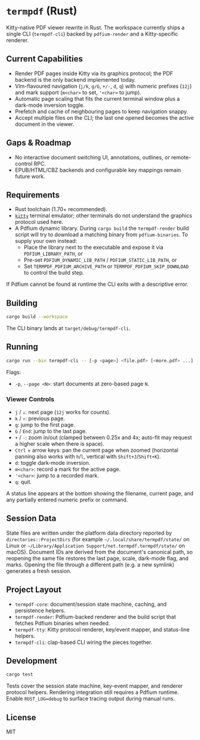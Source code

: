 # `termpdf` (Rust)

Kitty-native PDF viewer rewrite in Rust. The workspace currently ships a single CLI (`termpdf-cli`) backed by `pdfium-render` and a Kitty-specific renderer.

## Current Capabilities
- Render PDF pages inside Kitty via its graphics protocol; the PDF backend is the only backend implemented today.
- Vim-flavoured navigation (`j/k`, `g/G`, `+/-`, `d`, `q`) with numeric prefixes (`12j`) and mark support (`m<char>` to set, `'<char>` to jump).
- Automatic page scaling that fits the current terminal window plus a dark-mode inversion toggle.
- Prefetch and cache of neighbouring pages to keep navigation snappy.
- Accept multiple files on the CLI; the last one opened becomes the active document in the viewer.

## Gaps & Roadmap
- No interactive document switching UI, annotations, outlines, or remote-control RPC.
- EPUB/HTML/CBZ backends and configurable key mappings remain future work.

## Requirements
- Rust toolchain (1.70+ recommended).
- [`kitty`](https://sw.kovidgoyal.net/kitty/) terminal emulator; other terminals do not understand the graphics protocol used here.
- A Pdfium dynamic library. During `cargo build` the `termpdf-render` build script will try to download a matching binary from `pdfium-binaries`. To supply your own instead:
  - Place the library next to the executable and expose it via `PDFIUM_LIBRARY_PATH`, or
  - Pre-set `PDFIUM_DYNAMIC_LIB_PATH` / `PDFIUM_STATIC_LIB_PATH`, or
  - Set `TERMPDF_PDFIUM_ARCHIVE_PATH` or `TERMPDF_PDFIUM_SKIP_DOWNLOAD` to control the build step.

If Pdfium cannot be found at runtime the CLI exits with a descriptive error.

## Building
```bash
cargo build --workspace
```
The CLI binary lands at `target/debug/termpdf-cli`.

## Running
```bash
cargo run --bin termpdf-cli -- [-p <page>] <file.pdf> [<more.pdf> ...]
```
Flags:
- `-p`, `--page <N>`: start documents at zero-based page `N`.

### Viewer Controls
- `j` / `↓`: next page (`12j` works for counts).
- `k` / `↑`: previous page.
- `g`: jump to the first page.
- `G` / `End`: jump to the last page.
- `+` / `-`: zoom in/out (clamped between 0.25x and 4x; auto-fit may request a higher scale when there is space).
- `Ctrl` + arrow keys: pan the current page when zoomed (horizontal panning also works with `h`/`l`, vertical with `Shift+J`/`Shift+K`).
- `d`: toggle dark-mode inversion.
- `m<char>`: record a mark for the active page.
- `'<char>`: jump to a recorded mark.
- `q`: quit.

A status line appears at the bottom showing the filename, current page, and any partially entered numeric prefix or command.

## Session Data
State files are written under the platform data directory reported by `directories::ProjectDirs` (for example `~/.local/share/termpdf/state/` on Linux or `~/Library/Application Support/net.termpdf.termpdf/state/` on macOS). Document IDs are derived from the document's canonical path, so reopening the same file restores the last page, scale, dark-mode flag, and marks. Opening the file through a different path (e.g. a new symlink) generates a fresh session.

## Project Layout
- `termpdf-core`: document/session state machine, caching, and persistence helpers.
- `termpdf-render`: Pdfium-backed renderer and the build script that fetches Pdfium binaries when needed.
- `termpdf-tty`: Kitty protocol renderer, key/event mapper, and status-line helpers.
- `termpdf-cli`: clap-based CLI wiring the pieces together.

## Development
```bash
cargo test
```
Tests cover the session state machine, key-event mapper, and renderer protocol helpers. Rendering integration still requires a Pdfium runtime. Enable `RUST_LOG=debug` to surface tracing output during manual runs.

## License
MIT
